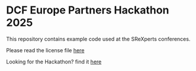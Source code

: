 # DCF Europe Partners Hackathon 2025

This repository contains example code used at the SReXperts conferences.

Please read the license file [here](./LICENSE)

Looking for the Hackathon? find it [here](http://10.80.252.79:8001/srlinuxeurope/DCFPartnerHackathon/)

